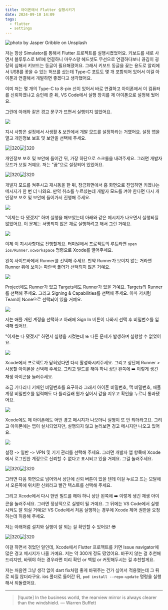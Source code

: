 ```yaml
---
title: 아이폰에서 Flutter 실행시키기
date: 2024-09-10 14:09
tags:
  - flutter
  - settings
---
```


![photo by Jasper Gribble on Unsplash](https://images.unsplash.com/photo-1725493280155-e8f61af1b65b?crop=entropy&cs=srgb&fm=jpg&ixid=M3w2NDU1OTF8MHwxfHJhbmRvbXx8fHx8fHx8fDE3MjU5NDQ5OTJ8&ixlib=rb-4.0.3&q=85&w=768&h=432)

저는 항상 Simulator를 통해서 Flutter 프로젝트를 실행시켰었어요. 키보드를 새로 사면서 블루투스로 M1에 연결하니 마우스랑 헤드셋도 무선으로 연결하다보니 끊김이 굉장히 심해서 키보드는 동글이 필요해졌어요. 그래서 키보드 동글을 꽂는 용도로 알리에서 USB를 꽂을 수 있는 허브를 샀는데 Type-C 포트도 몇 개 포함되어 있어서 이걸 아이폰과 연결해서 개발하면 좋겠다고 생각했어요.

이미 저는 몇 개의 Type-C to 8-pin 선이 있어서 바로 연결하고 아이폰에서 이 컴퓨터를 신뢰하겠냐고 승인해 준 뒤, VS Code에서 실행 장치를 제 아이폰으로 설정해 뒀어요.

그런데 아래와 같은 경고 문구가 뜨면서 실행되지 않았어요.

![](assets/202409101409-20240910141359189.webp)

지시 사항은 설정에서 사생활 & 보안에서 개발 모드를 설정하라는 거였어요. 설정 앱을 열고 개인정보 보호 및 보안을 선택해 주세요.

![|320](assets/202409101409-20240910142800019.webp)![|320](assets/202409101409-20240910143025377.webp)

개인정보 보호 및 보안에 들어간 뒤, 가장 하단으로 스크롤을 내려주세요. 그러면 개발자 모드가 보일 거예요. 저는 "끔"으로 설정되어 있었어요.

![|320](assets/202409101409-20240910143208584.webp)![|320](assets/202409101409-20240910143213227.webp)

개발자 모드를 켜주시고 재시동을 한 뒤, 잠금화면에서 홈 화면으로 진입하면 키겠냐는 메시지가 한 번 더 나와요. 만약 취소를 누르셨는데 개발자 모드를 켜야 한다면 다시 개인정보 보호 및 보안에 들어가서 진행해 주세요.

![](assets/202409101409-20240910143323634.webp)

"이제는 다 됐겠지" 하며 실행을 해보았는데 아래와 같은 메시지가 나오면서 실행되질 않았어요. 이 문제는 서명되지 않은 채로 실행하려고 해서 그런 거예요.

![](assets/202409101409-20240910143622163.webp)

이제 이 지시사항대로 진행할게요. 터미널에서 프로젝트의 루트라면 `open ios/Runner.xcworkspace` 명령으로 Xcode를 열어주세요.

왼쪽 사이드바에서 Runner를 선택해 주세요. 만약 Runner가 보이지 않는 거라면 Runner 위에 보이는 파란색 폴더가 선택되지 않은 거예요.

![](assets/202409101409-20240910143859080.webp)

Project에도 Runner가 있고 Targets에도 Runner가 있을 거예요. Targets의 Runner를 선택해 주세요.
그리고 Signing & Capabilities를 선택해 주세요. 아마 저처럼 Team이 None으로 선택되어 있을 거예요.

![](assets/202409101409-20240910145722170.webp)

저는 애플 개인 계정을 선택하고 아래에 Sign In 버튼이 나와서 선택 후 비밀번호를 입력해 줬어요.

"이제는 다 됐겠지" 하면서 실행을 시켰는데 또 다른 문제가 발생하며 실행할 수 없었어요.

![](assets/202409101409-20240910150014343.webp)

Xcode에서 프로젝트가 닫혀있다면 다시 활성화시켜주세요. 그리고 상단에 Runner > 사용할 아이폰을 선택해 주세요. 그리고 빌드를 해야 하니 상단 왼쪽에 ➡️ 이렇게 생긴 재생 아이콘을 눌러주세요.

조금 기다리니 키체인 비밀번호를 요구하라 그래서 아이폰 비밀번호, 맥 비밀번호, 애플 계정 비밀번호를 입력해도 다 틀리길래 뭔가 싶어서 값을 지우고 확인을 누르니 통과됐어요.

![](assets/202409101409-20240910150636019.webp)

Xcode에도 제 아이폰에도 어떤 경고 메시지가 나오더니 실행이 또 안 되더라고요.
그리고 아이폰에는 앱이 설치되었지만, 실행되지 않고 눌러보면 경고 메시지만 나오고 있어요.

![](assets/202409101409-20240910150628933.webp)

설정 -> 일반 -> VPN 및 기기 관리를 선택해 주세요. 그러면 개발자 앱 항목에 Xcode에서 로그인한 계정으로 신뢰할 수 없다고 표시되고 있을 거예요. 그걸 눌러주세요.

![|320](assets/202409101409-20240910151916226.webp)![|320](assets/202409101409-20240910151937803.webp)


그러면 다음 화면으로 넘어와서 상단에 신뢰 버튼이 있을 텐데 이걸 누르고 뜨는 모달에서 오른쪽에 위치한 신뢰라고 빨간 텍스트를 선택해 주세요.

그리고 Xcode에서 다시 한번 빌드를 해야 하니 상단 왼쪽에 ➡️ 이렇게 생긴 재생 아이콘을 눌러주세요.
그러면 정상적으로 실행이 될 거예요. 그 뒤에는 VS Code에서 실행시켜도 잘 되실 거예요!
VS Code에서 처음 실행하는 경우에 Xcode 제어 권한을 요청하는데 허용해 주세요.

저는 아래처럼 설치와 실행이 잘 되는 걸 확인할 수 있어요! 😎

![|320](assets/202409101409-20240910170123357.webp)![|320](assets/202409101409-20240910153351614.webp)

이걸 하면서 겪었던 일인데, Xcode에서 Flutter 프로젝트를 키면 Issue navigator에 많은 경고 메시지가 나올 거예요. 저는 약 300개 정도 떴었어요. 바꾸지 않는 걸 추천해 드리지만, 바꿔야 하는 경우라면 미리 확인 or 백업 or 커밋해두시는 걸 추천할게요.

저는 처음엔 그냥 생각 없이 dart fix처럼 좋게 바꿔주는 건가 싶어서 적용했는데 그 뒤로 되질 않더라구요.
ios 폴더로 들어간 뒤, `pod install --repo-update` 명령을 실행해서 되돌렸어요.

---

> [!quote] In the business world, the rearview mirror is always clearer than the windshield.
> — Warren Buffett